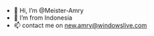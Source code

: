 - 👋 Hi, I’m @Meister-Amry
- 👀 I’m from Indonesia
- 📫 contact me on new.amry@windowslive.com

<!---
Meister-Amry/Meister-Amry is a ✨ special ✨ repository because its `README.md` (this file) appears on your GitHub profile.
You can click the Preview link to take a look at your changes.
--->
